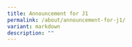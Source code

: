 ```yaml
---
title: Announcement for J1
permalink: /about/announcement-for-j1/
variant: markdown
description: ""
---
```

<p></p>